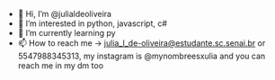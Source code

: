 - 👋 Hi, I’m @julialdeoliveira
- 👀 I’m interested in python, javascript, c#
- 🌱 I’m currently learning py
- 📫 How to reach me -> julia_l_de-oliveira@estudante.sc.senai.br or 5547988345313, my instagram is @mynombreesxulia and you can reach me in my dm too


<!---
julialdeoliveira/julialdeoliveira is a ✨ special ✨ repository because its `README.md` (this file) appears on your GitHub profile.
You can click the Preview link to take a look at your changes.
--->
